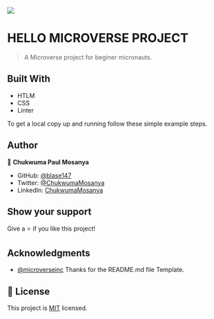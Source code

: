 ![](https://img.shields.io/badge/Microverse-blueviolet)

# HELLO MICROVERSE PROJECT

> A Microverse project for beginer micronauts.


## Built With

- HTLM
- CSS
- Linter

To get a local copy up and running follow these simple example steps.

## Author

👤 **Chukwuma Paul Mosanya**

- GitHub: [@blase147](https://github.com/blase147)
- Twitter: [@ChukwumaMosanya](https://twitter.com/ChukwumaMosanya)
- LinkedIn: [ChukwumaMosanya](www.linkedin.com/in/chukwuma-mosanya-346453)

## Show your support

Give a ⭐️ if you like this project!

## Acknowledgments

- [@microverseinc](https://github.com/microverseinc) 
Thanks for the README.md file Template.


## 📝 License

This project is [MIT](./MIT.md) licensed.
